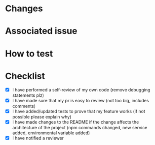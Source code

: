 # Changes

<!-- example:
- Fixes wrong color in button
- Adds a new page
- New dependency
-->

# Associated issue

<!-- example:
JIRA-(ticket number)

Make sure to setup autolink references: https://docs.github.com/en/repositories/managing-your-repositorys-settings-and-features/managing-repository-settings/configuring-autolinks-to-reference-external-resources
-->

# How to test

<!-- example:
1. go to preview link
2. click on the button that says.
3. the button should be red
-->

# Checklist

- [x] I have performed a self-review of my own code (remove debugging statements plz)
- [x] I have made sure that my pr is easy to review (not too big, includes comments)
- [x] I have added/updated tests to prove that my feature works (if not possible please explain why)
- [x] I have made changes to the README if the change affects the architecture of the project (npm commands changed, new service added, environmental variable added)
- [x] I have notified a reviewer

<!-- Please strike through and check off all items that do not apply (rather than removing them) -->
